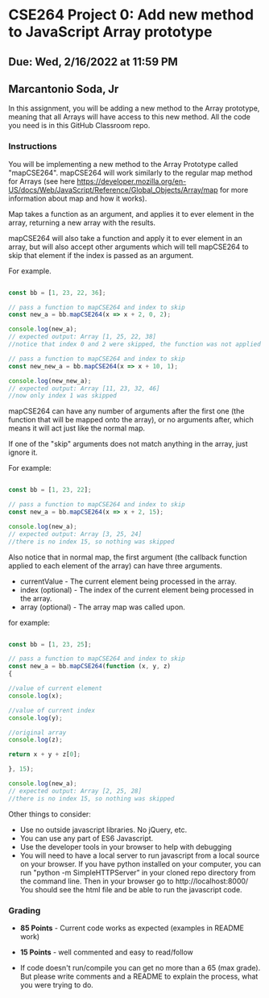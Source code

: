 # CSE264 Project 0: Add new method to JavaScript Array prototype
## Due: Wed, 2/16/2022 at 11:59 PM

## Marcantonio Soda, Jr

In this assignment, you will be adding a new method to the Array prototype, meaning that all Arrays will have access to this new method.
All the code you need is in this GitHub Classroom repo.

### Instructions
You will be implementing a new method to the Array Prototype called "mapCSE264".  mapCSE264 will work similarly to the regular map method for Arrays (see here https://developer.mozilla.org/en-US/docs/Web/JavaScript/Reference/Global_Objects/Array/map for more information about map and how it works).

Map takes a function as an argument, and applies it to ever element in the array, returning a new array with the results.

mapCSE264 will also take a function and apply it to ever element in an array, but will also accept other arguments which will tell mapCSE264 to skip that element if the index is passed as an argument.

For example.

```javascript

const bb = [1, 23, 22, 36];

// pass a function to mapCSE264 and index to skip
const new_a = bb.mapCSE264(x => x + 2, 0, 2);

console.log(new_a);
// expected output: Array [1, 25, 22, 38]
//notice that index 0 and 2 were skipped, the function was not applied to them

// pass a function to mapCSE264 and index to skip
const new_new_a = bb.mapCSE264(x => x + 10, 1);

console.log(new_new_a);
// expected output: Array [11, 23, 32, 46]
//now only index 1 was skipped

```

mapCSE264 can have any number of arguments after the first one (the function that will be mapped onto the array), or no arguments after, which means it will act just like the normal map.

If one of the "skip" arguments does not match anything in the array, just ignore it.

For example:
```javascript

const bb = [1, 23, 22];

// pass a function to mapCSE264 and index to skip
const new_a = bb.mapCSE264(x => x + 2, 15);

console.log(new_a);
// expected output: Array [3, 25, 24]
//there is no index 15, so nothing was skipped

```

Also notice that in normal map, the first argument (the callback function applied to each element of the array) can have three arguments.

* currentValue - The current element being processed in the array.
* index (optional) - The index of the current element being processed in the array.
* array (optional) - The array map was called upon.

for example:
```javascript

const bb = [1, 23, 25];

// pass a function to mapCSE264 and index to skip
const new_a = bb.mapCSE264(function (x, y, z)
{

//value of current element
console.log(x);

//value of current index
console.log(y);

//original array
console.log(z);

return x + y + z[0];

}, 15);

console.log(new_a);
// expected output: Array [2, 25, 28]
//there is no index 15, so nothing was skipped

```

Other things to consider:
* Use no outside javascript libraries. No jQuery, etc.
* You can use any part of ES6 Javascript.
* Use the developer tools in your browser to help with debugging
* You will need to have a local server to run javascript from a local source on your browser. If you have python installed on your computer, you can run "python -m SimpleHTTPServer” in your cloned repo directory from the command line. Then in your browser go to http://localhost:8000/ You should see the html file and be able to run the javascript code.

### Grading
* **85 Points** - Current code works as expected (examples in README work)
* **15 Points** - well commented and easy to read/follow

* If code doesn't run/compile you can get no more than a 65 (max grade). But please write comments and a README to explain the process, what you were trying to do.
